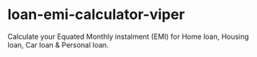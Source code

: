 # loan-emi-calculator-viper
Calculate your Equated Monthly instalment (EMI) for Home loan, Housing loan, Car loan &amp; Personal loan.
